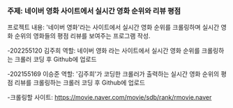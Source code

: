 ### 주제: 네이버 영화 사이트에서 실시간 영화 순위와 리뷰 평점

프로젝트 내용: '네이버 영화'라는 사이트에서 실시간 영화 순위를 크롤링하며 실시간 영화 순위의 영화들의 평점 리뷰를 보여주는 프로그램 작성.

-202255120 김주희 역할: 네이버 영화 라는 사이트에서 실시간 영화 순위를 크롤링하는 크롤러 코딩 후 Github에 업로드

-202155169 이승준 역할: '김주희'가 코딩한 크롤러가 출력하는 실시간 영화 순위의 평점 리뷰를 크롤링하는 크롤러 코딩 후 Github에 업로드

-크롤링할 사이트: https://movie.naver.com/movie/sdb/rank/rmovie.naver
